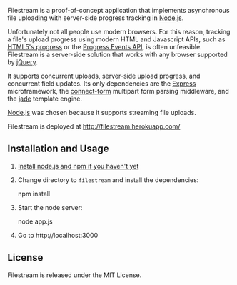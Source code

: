 Filestream is a proof-of-concept application that implements asynchronous file uploading with server-side progress tracking in [Node.js][].

Unfortunately not all people use modern browsers. For this reason, tracking a file's upload progress using modern HTML and Javascript APIs, such as [HTML5's progress][html5-progress] or the [Progress Events API][progress-events], is often unfeasible. Filestream is a server-side solution that works with any browser supported by [jQuery][].

It supports concurrent uploads, server-side upload progress, and concurrent field updates.
Its only dependencies are the [Express][] microframework, the [connect-form][] multipart form parsing middleware, and the [jade][] template engine.

[Node.js][] was chosen because it supports streaming file uploads.

Filestream is deployed at http://filestream.herokuapp.com/

Installation and Usage
----------------------

1. [Install node.js and npm if you haven't yet][node-install]

2. Change directory to `filestream` and install the dependencies:

    npm install

3. Start the node server:

    node app.js

4. Go to http://localhost:3000

License
-------

Filestream is released under the MIT License.


[Node.js]: http://nodejs.org/
[node-install]: https://github.com/joyent/node/wiki/Installation
[Express]: http://expressjs.com/
[connect-form]: http://github.com/visionmedia/connect-form
[jade]: http://jade-lang.com/
[html5-progress]: http://dev.w3.org/html5/spec/Overview.html#the-progress-element
[progress-events]: http://dev.w3.org/2006/webapi/progress/
[jQuery]: http://jquery.com/
